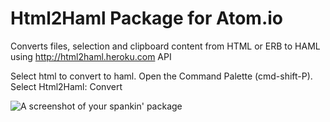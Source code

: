 # Html2Haml Package for Atom.io

Converts files, selection and clipboard content from HTML or ERB to HAML using http://html2haml.heroku.com API

Select html to convert to haml. Open the Command Palette (cmd-shift-P). Select Html2Haml: Convert

![A screenshot of your spankin' package](https://f.cloud.github.com/assets/69169/2290250/c35d867a-a017-11e3-86be-cd7c5bf3ff9b.gif)

